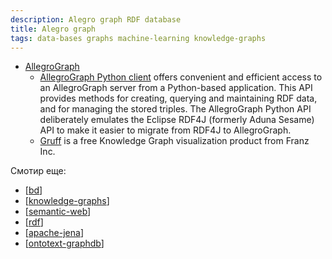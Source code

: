 ```yaml
---
description: Alegro graph RDF database
title: Alegro graph
tags: data-bases graphs machine-learning knowledge-graphs
---
```

- [AllegroGraph](https://allegrograph.com/products/allegrograph/)
  - [AllegroGraph Python client](https://franz.com/agraph/support/documentation/6.4.0/python/index.html) offers convenient and efficient access to an AllegroGraph server from a Python-based application. This API provides methods for creating, querying and maintaining RDF data, and for managing the stored triples. The AllegroGraph Python API deliberately emulates the Eclipse RDF4J (formerly Aduna Sesame) API to make it easier to migrate from RDF4J to AllegroGraph.
  - [Gruff](https://allegrograph.com/products/gruff/) is a free Knowledge Graph visualization product from Franz Inc.

Смотир еще:

- [[bd]]
- [[knowledge-graphs]]
- [[semantic-web]]
- [[rdf]]
- [[apache-jena]]
- [[ontotext-graphdb]]

[//begin]: # "Autogenerated link references for markdown compatibility"
[bd]: ..%2Flists%2Fbd "Data Bases"
[knowledge-graphs]: ..%2Flists%2Fknowledge-graphs "Knowledge graphs"
[semantic-web]: semantic-web "Semantic web"
[rdf]: rdf "RDF"
[apache-jena]: apache-jena "Apache JENA"
[ontotext-graphdb]: ontotext-graphdb "Ontotext graph-db"
[//end]: # "Autogenerated link references"
